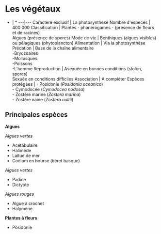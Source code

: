 # Les végétaux

* | *
 ---|--- 
 Caractère exclusif | La photosynthèse
 Nombre d'espèces | 400 000
 Classification |  Plantes - phanérogames - (présence de fleurs et de racines) <br/> Algues (présence de spores)
 Mode de vie | Benthiques (algues visibles) ou pélagiques (phytoplancton)
 Alimentation | Via la photosynthèse
 Prédation | Base de la chaîne alimentaire <br/>-Bryozoaires <br/>-Mollusques <br/>-Poissons <br/>-L'homme
 Reproduction | Asexuée en bonnes conditions (stolon, spores) <br/> Sexuée en conditions difficiles
 Association | A compléter
 Espèces protégées | - Posidonie (_Posidonia oceanica_) <br/>- Cymodocée (_Cymodocea nodosa_) <br/>- Zostère marine (_Zostera marina_)<br/>- Zostère naine (_Zostera noltii_)

 ## Principales espèces

 **Algues**

 _Algues vertes_

  - Acétabulaire
  - Halimède
  - Laitue de mer
  - Codium en bourse (béret basque)
  
 _Algues vertes_

  - Padine
  - Dictyote


 _Algues rouges_
  
  - Algue à crochet
  - Halymène 

**Plantes à fleurs**
  
  - Posidonie 
